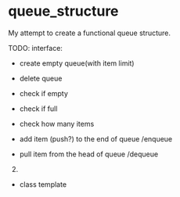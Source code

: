# queue_structure


My attempt to create a functional queue structure.

TODO:
interface:
- create empty queue(with item limit)
- delete queue

- check if empty
- check if full
- check how many items

- add item (push?) to the end of queue /enqueue
- pull item from the head of queue /dequeue

2.
- class template    
